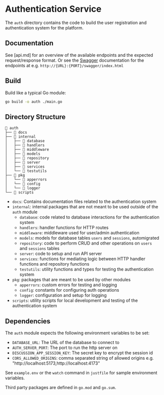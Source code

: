 # Authentication Service

The `auth` directory contains the code to build the user registration and authentication system for the platform.

## Documentation

See [api.md] for an overview of the available endpoints and the expected request/response format.
Or see the [Swagger](https://swagger.io/docs/) documentation for the endpoints at e.g. `http://{URL}:{PORT}/swagger/index.html`

## Build

Build like a typical Go module:

```bash
go build -o auth ./main.go
```

## Directory Structure

```plaintext
 auth
├──  docs
├──  internal
│   ├──  database
│   ├──  handlers
│   ├──  middleware
│   ├──  models
│   ├──  repository
│   ├──  server
│   ├──  services
│   └──  testutils
├──  pkg
│   └──  apperrors
│   └──  config
│   └──  logger
└──  scripts
```

- `docs`: Contains documentation files related to the authentication system
- `internal`: internal packages that are not meant to be used outside of the `auth` module
    - `database`: code related to database interactions for the authentication system
    - `handlers`: handler functions for HTTP routes
    - `middleware`: middleware used for user/admin authentication
    - `models`: models for database tables `users` and `sessions`, automigrated
    - `repository`: code to perform CRUD and other operations on `users` and `sessions` tables
    - `server`: code to setup and run API server
    - `services`: functions for mediating logic between HTTP handler functions and repository functions
    - `testutils`: utility functions and types for testing the authentication system
- `pkg`: packages that are meant to be used by other modules
    - `apperrors`: custom errors for testing and logging
    - `config`: constants for configuring auth operations
    - `logger`: configuration and setup for logging
- `scripts`: utility scripts for local development and testing of the authentication system

## Dependencies

The `auth` module expects the following environment variables to be set:

- `DATABASE_URL`: The URL of the database to connect to
- `AUTH_SERVER_PORT`: The port to run the http server on
- `DISCUSSION_APP_SESSION_KEY`: The secret key to encrypt the session id
- `CORS_ALLOWED_ORIGINS`: comma separated string of allowed origins e.g. "http://localhost:5173,http://localhost:4173"


See `example.env` or the `watch` command in `justfile` for sample environment variables.

Third party packages are defined in `go.mod` and `go.sum`.
